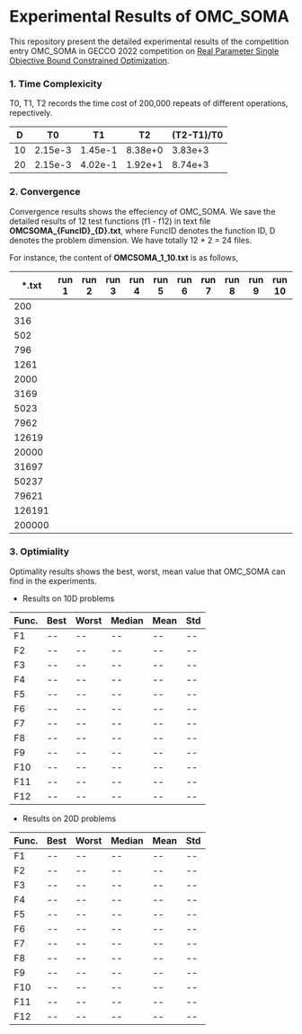 # Experimental Results of OMC_SOMA
This repository present the detailed experimental results of the competition entry OMC_SOMA in GECCO 2022 competition on [Real Parameter Single Objective Bound Constrained Optimization](https://www3.ntu.edu.sg/home/epnsugan/index_files/CEC2022/CEC2022.htm).

### 1. Time Complexicity

T0, T1, T2 records the time cost of 200,000 repeats of different operations, repectively.

|D|T0|T1|T2|(T2-T1)/T0|
|--|--|--|--|--|
|10 | 2.15e-3 | 1.45e-1 | 8.38e+0 | 3.83e+3 |
|20 | 2.15e-3 | 4.02e-1 | 1.92e+1 | 8.74e+3 |


### 2. Convergence

Convergence results shows the effeciency of OMC_SOMA.
We save the detailed results of 12 test functions (f1 - f12) in text file **OMCSOMA_{FuncID}\_{D}.txt**, where FuncID denotes the function ID, D denotes the problem dimension. We have totally 12 * 2 = 24 files.

For instance, the content of **OMCSOMA_1_10.txt** is as follows,

| *.txt |run 1 | run 2 | run 3 | run 4 | run 5 | run 6 | run 7 | run 8 | run 9 | run 10 | run 11 | run 12 | run 13 | run 14 | run 15 | run 16 | run 17 | run 18 | run 19 | run 20 | run 21 | run 22 | run 23 | run 24 | run 25 | run 26 | run 27 | run 28 | run 29 | run 30 | 
| -- |-- | -- | -- | -- | -- | -- | -- | -- | -- | -- | -- | -- | -- | -- | -- | -- | -- | -- | -- | -- | -- | -- | -- | -- | -- | -- | -- | -- | -- | -- | 
| 200 | | | | | | | | | | | | | | | | | | | | | | | | | | | | | | |
| 316 | | | | | | | | | | | | | | | | | | | | | | | | | | | | | | |
| 502 | | | | | | | | | | | | | | | | | | | | | | | | | | | | | | |
| 796 | | | | | | | | | | | | | | | | | | | | | | | | | | | | | | |
| 1261 | | | | | | | | | | | | | | | | | | | | | | | | | | | | | | |
| 2000 | | | | | | | | | | | | | | | | | | | | | | | | | | | | | | |
| 3169 | | | | | | | | | | | | | | | | | | | | | | | | | | | | | | |
| 5023 | | | | | | | | | | | | | | | | | | | | | | | | | | | | | | |
| 7962 | | | | | | | | | | | | | | | | | | | | | | | | | | | | | | |
| 12619 | | | | | | | | | | | | | | | | | | | | | | | | | | | | | | |
| 20000 | | | | | | | | | | | | | | | | | | | | | | | | | | | | | | |
| 31697 | | | | | | | | | | | | | | | | | | | | | | | | | | | | | | |
| 50237 | | | | | | | | | | | | | | | | | | | | | | | | | | | | | | |
| 79621 | | | | | | | | | | | | | | | | | | | | | | | | | | | | | | |
| 126191 | | | | | | | | | | | | | | | | | | | | | | | | | | | | | | |
| 200000 | | | | | | | | | | | | | | | | | | | | | | | | | | | | | | |


### 3. Optimiality

Optimality results shows the best, worst, mean value that OMC_SOMA can find in the experiments.

- Results on 10D problems

|Func.| Best | Worst | Median | Mean | Std |
|--|--|--|--|--|--|
|F1|--|--|--|--|--|
|F2|--|--|--|--|--|
|F3|--|--|--|--|--|
|F4|--|--|--|--|--|
|F5|--|--|--|--|--|
|F6|--|--|--|--|--|
|F7|--|--|--|--|--|
|F8|--|--|--|--|--|
|F9|--|--|--|--|--|
|F10|--|--|--|--|--|
|F11|--|--|--|--|--|
|F12|--|--|--|--|--|

- Results on 20D problems

|Func.| Best | Worst | Median | Mean | Std |
|--|--|--|--|--|--|
|F1|--|--|--|--|--|
|F2|--|--|--|--|--|
|F3|--|--|--|--|--|
|F4|--|--|--|--|--|
|F5|--|--|--|--|--|
|F6|--|--|--|--|--|
|F7|--|--|--|--|--|
|F8|--|--|--|--|--|
|F9|--|--|--|--|--|
|F10|--|--|--|--|--|
|F11|--|--|--|--|--|
|F12|--|--|--|--|--|



